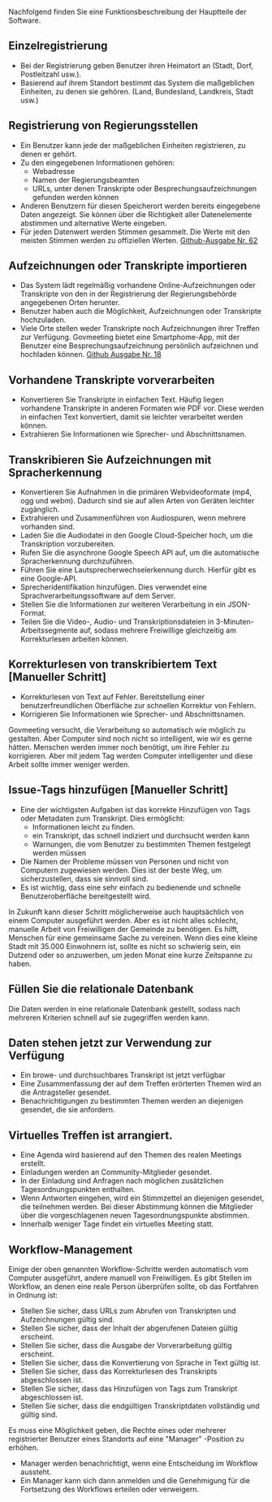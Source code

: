 
<p> Nachfolgend finden Sie eine Funktionsbeschreibung der Hauptteile der Software. </p>
<h2> Einzelregistrierung </h2>
<ul>
<li> Bei der Registrierung geben Benutzer ihren Heimatort an (Stadt, Dorf, Postleitzahl usw.). </li>
<li> Basierend auf ihrem Standort bestimmt das System die maßgeblichen Einheiten, zu denen sie gehören. (Land, Bundesland, Landkreis, Stadt usw.) </li>
</ul><h2> Registrierung von Regierungsstellen </h2>
<ul>
<li> Ein Benutzer kann jede der maßgeblichen Einheiten registrieren, zu denen er gehört. </li>
<li> Zu den eingegebenen Informationen gehören: 
<ul>
<li> Webadresse </li>
<li> Namen der Regierungsbeamten </li>
<li> URLs, unter denen Transkripte oder Besprechungsaufzeichnungen gefunden werden können </li>
</ul></li>
<li> Anderen Benutzern für diesen Speicherort werden bereits eingegebene Daten angezeigt. Sie können über die Richtigkeit aller Datenelemente abstimmen und alternative Werte eingeben. </li>
<li> Für jeden Datenwert werden Stimmen gesammelt. Die Werte mit den meisten Stimmen werden zu offiziellen Werten. <a href="https://github.com/govmeeting/govmeeting/issues/62">Github-Ausgabe Nr. 62</a> </li>
</ul><h2> Aufzeichnungen oder Transkripte importieren </h2>
<ul>
<li> Das System lädt regelmäßig vorhandene Online-Aufzeichnungen oder Transkripte von den in der Registrierung der Regierungsbehörde angegebenen Orten herunter. </li>
<li> Benutzer haben auch die Möglichkeit, Aufzeichnungen oder Transkripte hochzuladen. </li>
<li> Viele Orte stellen weder Transkripte noch Aufzeichnungen ihrer Treffen zur Verfügung. Govmeeting bietet eine Smartphome-App, mit der Benutzer eine Besprechungsaufzeichnung persönlich aufzeichnen und hochladen können. <a href="https://github.com/govmeeting/govmeeting/issues/18">Github Ausgabe Nr. 18</a> </li>
</ul><h2> Vorhandene Transkripte vorverarbeiten </h2>
<ul>
<li> Konvertieren Sie Transkripte in einfachen Text. Häufig liegen vorhandene Transkripte in anderen Formaten wie PDF vor. Diese werden in einfachen Text konvertiert, damit sie leichter verarbeitet werden können. </li>
<li> Extrahieren Sie Informationen wie Sprecher- und Abschnittsnamen. </li>
</ul><h2> Transkribieren Sie Aufzeichnungen mit Spracherkennung </h2>
<ul>
<li> Konvertieren Sie Aufnahmen in die primären Webvideoformate (mp4, ogg und webm). Dadurch sind sie auf allen Arten von Geräten leichter zugänglich. </li>
<li> Extrahieren und Zusammenführen von Audiospuren, wenn mehrere vorhanden sind. </li>
<li> Laden Sie die Audiodatei in den Google Cloud-Speicher hoch, um die Transkription vorzubereiten. </li>
<li> Rufen Sie die asynchrone Google Speech API auf, um die automatische Spracherkennung durchzuführen. </li>
<li> Führen Sie eine Lautsprecherwechselerkennung durch. Hierfür gibt es eine Google-API. </li>
<li> Sprecheridentifikation hinzufügen. Dies verwendet eine Sprachverarbeitungssoftware auf dem Server. </li>
<li> Stellen Sie die Informationen zur weiteren Verarbeitung in ein JSON-Format. </li>
<li> Teilen Sie die Video-, Audio- und Transkriptionsdateien in 3-Minuten-Arbeitssegmente auf, sodass mehrere Freiwillige gleichzeitig am Korrekturlesen arbeiten können. </li>
</ul><h2> Korrekturlesen von transkribiertem Text [Manueller Schritt] </h2>
<ul>
<li> Korrekturlesen von Text auf Fehler. Bereitstellung einer benutzerfreundlichen Oberfläche zur schnellen Korrektur von Fehlern. </li>
<li> Korrigieren Sie Informationen wie Sprecher- und Abschnittsnamen. </li>
</ul>
<p> Govmeeting versucht, die Verarbeitung so automatisch wie möglich zu gestalten. Aber Computer sind noch nicht so intelligent, wie wir es gerne hätten. Menschen werden immer noch benötigt, um ihre Fehler zu korrigieren. Aber mit jedem Tag werden Computer intelligenter und diese Arbeit sollte immer weniger werden. </p>
<h2> Issue-Tags hinzufügen [Manueller Schritt] </h2>
<ul>
<li> Eine der wichtigsten Aufgaben ist das korrekte Hinzufügen von Tags oder Metadaten zum Transkript. Dies ermöglicht: 
<ul>
<li> Informationen leicht zu finden. </li>
<li> ein Transkript, das schnell indiziert und durchsucht werden kann </li>
<li> Warnungen, die vom Benutzer zu bestimmten Themen festgelegt werden müssen </li>
</ul></li>
<li> Die Namen der Probleme müssen von Personen und nicht von Computern zugewiesen werden. Dies ist der beste Weg, um sicherzustellen, dass sie sinnvoll sind. </li>
<li> Es ist wichtig, dass eine sehr einfach zu bedienende und schnelle Benutzeroberfläche bereitgestellt wird. </li>
</ul>
<p> In Zukunft kann dieser Schritt möglicherweise auch hauptsächlich von einem Computer ausgeführt werden. Aber es ist nicht alles schlecht, manuelle Arbeit von Freiwilligen der Gemeinde zu benötigen. Es hilft, Menschen für eine gemeinsame Sache zu vereinen. Wenn dies eine kleine Stadt mit 35.000 Einwohnern ist, sollte es nicht so schwierig sein, ein Dutzend oder so anzuwerben, um jeden Monat eine kurze Zeitspanne zu haben. </p>
<h2> Füllen Sie die relationale Datenbank </h2>
<p> Die Daten werden in eine relationale Datenbank gestellt, sodass nach mehreren Kriterien schnell auf sie zugegriffen werden kann. </p>
<h2> Daten stehen jetzt zur Verwendung zur Verfügung </h2>
<ul>
<li> Ein browe- und durchsuchbares Transkript ist jetzt verfügbar </li>
<li> Eine Zusammenfassung der auf dem Treffen erörterten Themen wird an die Antragsteller gesendet. </li>
<li> Benachrichtigungen zu bestimmten Themen werden an diejenigen gesendet, die sie anfordern. </li>
</ul><h2> Virtuelles Treffen ist arrangiert. </h2>
<ul>
<li> Eine Agenda wird basierend auf den Themen des realen Meetings erstellt. </li>
<li> Einladungen werden an Community-Mitglieder gesendet. </li>
<li> In der Einladung sind Anfragen nach möglichen zusätzlichen Tagesordnungspunkten enthalten. </li>
<li> Wenn Antworten eingehen, wird ein Stimmzettel an diejenigen gesendet, die teilnehmen werden. Bei dieser Abstimmung können die Mitglieder über die vorgeschlagenen neuen Tagesordnungspunkte abstimmen. </li>
<li> Innerhalb weniger Tage findet ein virtuelles Meeting statt. </li>
</ul><h2> Workflow-Management </h2>
<p> Einige der oben genannten Workflow-Schritte werden automatisch vom Computer ausgeführt, andere manuell von Freiwilligen. Es gibt Stellen im Workflow, an denen eine reale Person überprüfen sollte, ob das Fortfahren in Ordnung ist: </p>

<ul>
<li> Stellen Sie sicher, dass URLs zum Abrufen von Transkripten und Aufzeichnungen gültig sind. </li>
<li> Stellen Sie sicher, dass der Inhalt der abgerufenen Dateien gültig erscheint. </li>
<li> Stellen Sie sicher, dass die Ausgabe der Vorverarbeitung gültig erscheint. </li>
<li> Stellen Sie sicher, dass die Konvertierung von Sprache in Text gültig ist. </li>
<li> Stellen Sie sicher, dass das Korrekturlesen des Transkripts abgeschlossen ist. </li>
<li> Stellen Sie sicher, dass das Hinzufügen von Tags zum Transkript abgeschlossen ist. </li>
<li> Stellen Sie sicher, dass die endgültigen Transkriptdaten vollständig und gültig sind. </li>
</ul>
<p> Es muss eine Möglichkeit geben, die Rechte eines oder mehrerer registrierter Benutzer eines Standorts auf eine "Manager" -Position zu erhöhen. </p>

<ul>
<li> Manager werden benachrichtigt, wenn eine Entscheidung im Workflow aussteht. </li>
<li> Ein Manager kann sich dann anmelden und die Genehmigung für die Fortsetzung des Workflows erteilen oder verweigern. </li>
</ul>